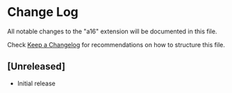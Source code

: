 # Change Log

All notable changes to the "a16" extension will be documented in this file.

Check [Keep a Changelog](http://keepachangelog.com/) for recommendations on how to structure this file.

## [Unreleased]

- Initial release